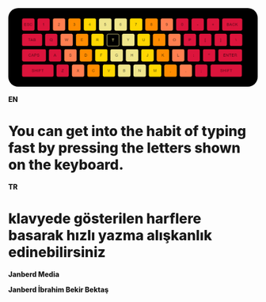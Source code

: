  
 <img class="resim" src="Ekran görüntüsü 2021-11-18 175806.png" alt="" srcset="">
 <p>EN</p>
<h1>You can get into the habit of typing fast by pressing the letters shown on the keyboard.</h1>
<p>TR</p>
<h1>klavyede gösterilen harflere basarak hızlı yazma alışkanlık edinebilirsiniz</h1>
<p>Janberd Media</p>
<p>Janberd İbrahim Bekir Bektaş</p>
<style>
.resim{
    border-radius:20px;
     height: auto;
     width:auto;
}
p{
    font-weight: 800;
}
h1{
    font-weight: 800;
}
    </style>